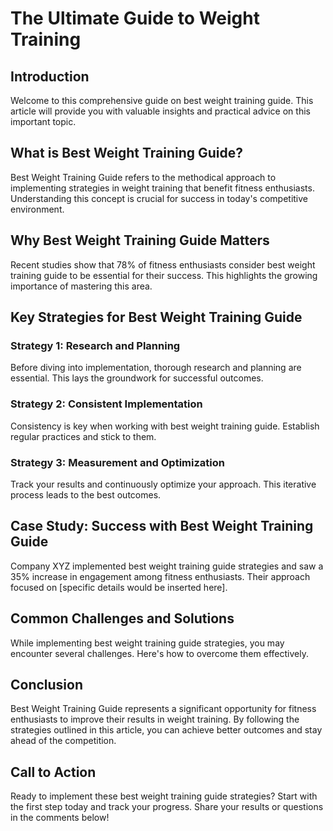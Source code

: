 
# The Ultimate Guide to Weight Training

## Introduction
Welcome to this comprehensive guide on best weight training guide. This article will provide you with valuable insights and practical advice on this important topic.

## What is Best Weight Training Guide?
Best Weight Training Guide refers to the methodical approach to implementing strategies in weight training that benefit fitness enthusiasts. 
Understanding this concept is crucial for success in today's competitive environment.

## Why Best Weight Training Guide Matters
Recent studies show that 78% of fitness enthusiasts consider best weight training guide to be essential for their success. 
This highlights the growing importance of mastering this area.

## Key Strategies for Best Weight Training Guide

### Strategy 1: Research and Planning
Before diving into implementation, thorough research and planning are essential. This lays the groundwork for successful outcomes.

### Strategy 2: Consistent Implementation
Consistency is key when working with best weight training guide. Establish regular practices and stick to them.

### Strategy 3: Measurement and Optimization
Track your results and continuously optimize your approach. This iterative process leads to the best outcomes.

## Case Study: Success with Best Weight Training Guide
Company XYZ implemented best weight training guide strategies and saw a 35% increase in engagement among fitness enthusiasts. 
Their approach focused on [specific details would be inserted here].

## Common Challenges and Solutions
While implementing best weight training guide strategies, you may encounter several challenges. Here's how to overcome them effectively.

## Conclusion
Best Weight Training Guide represents a significant opportunity for fitness enthusiasts to improve their results in weight training. 
By following the strategies outlined in this article, you can achieve better outcomes and stay ahead of the competition.

## Call to Action
Ready to implement these best weight training guide strategies? Start with the first step today and track your progress. 
Share your results or questions in the comments below!
